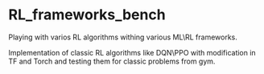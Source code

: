 # RL_frameworks_bench
Playing with varios RL algorithms withing various ML\RL frameworks.

Implementation of classic RL algorithms like DQN\PPO with modification in TF and Torch and testing them for classic problems from gym.
